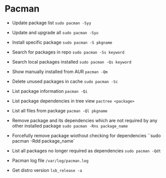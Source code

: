 
# Pacman

- Update package list
`sudo pacman -Syy`

- Update and upgrade all
`sudo pacman -Syu`

- Install specific package
`sudo pacman -S pkgname`

- Search for packages in repo
`sudo pacman -Ss keyword`

- Search local packages installed
`sudo pacman -Qs keyword`

- Show manually installed from AUR
`pacman -Qm`

- Delete unused packages in cache
`sudo pacman -Sc`

- List package information
`pacman -Qi`

- List package dependencies in tree view
`pactree <package>`

- List all files from package
`pacman -Ql pkgname`

- Remove package and its dependencies which are not required by any other installed package
`sudo pacman -Rns package_name`

- Forcefully remove package wiothout checking for dependencies
``sudo pacman -Rdd package_name`

- List all packages no longer required as dependencies
`sudo pacman -Qdt`

- Pacman log file
`/var/log/pacman.log`

- Get distro version
`lsb_release -a`

